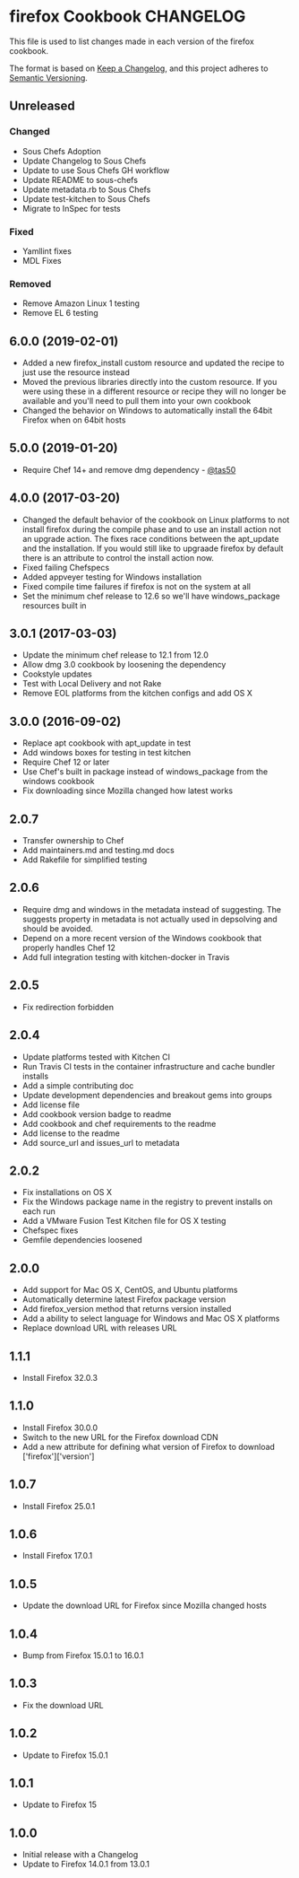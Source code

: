 # firefox Cookbook CHANGELOG

This file is used to list changes made in each version of the firefox cookbook.

The format is based on [Keep a Changelog](https://keepachangelog.com/en/1.0.0/),
and this project adheres to [Semantic Versioning](https://semver.org/spec/v2.0.0.html).

## Unreleased

### Changed

- Sous Chefs Adoption
- Update Changelog to Sous Chefs
- Update to use Sous Chefs GH workflow
- Update README to sous-chefs
- Update metadata.rb to Sous Chefs
- Update test-kitchen to Sous Chefs
- Migrate to InSpec for tests

### Fixed

- Yamllint fixes
- MDL Fixes

### Removed

- Remove Amazon Linux 1 testing
- Remove EL 6 testing

## 6.0.0 (2019-02-01)

- Added a new firefox_install custom resource and updated the recipe to just use the resource instead
- Moved the previous libraries directly into the custom resource. If you were using these in a different resource or recipe they will no longer be available and you'll need to pull them into your own cookbook
- Changed the behavior on Windows to automatically install the 64bit Firefox when on 64bit hosts

## 5.0.0 (2019-01-20)

- Require Chef 14+ and remove dmg dependency - [@tas50](https://github.com/tas50)

## 4.0.0 (2017-03-20)

- Changed the default behavior of the cookbook on Linux platforms to not install firefox during the compile phase and to use an install action not an upgrade action. The fixes race conditions between the apt_update and the installation. If you would still like to upgraade firefox by default there is an attribute to control the install action now.
- Fixed failing Chefspecs
- Added appveyer testing for Windows installation
- Fixed compile time failures if firefox is not on the system at all
- Set the minimum chef release to 12.6 so we'll have windows_package resources built in

## 3.0.1 (2017-03-03)

- Update the minimum chef release to 12.1 from 12.0
- Allow dmg 3.0 cookbook by loosening the dependency
- Cookstyle updates
- Test with Local Delivery and not Rake
- Remove EOL platforms from the kitchen configs and add OS X

## 3.0.0 (2016-09-02)

- Replace apt cookbook with apt_update in test
- Add windows boxes for testing in test kitchen
- Require Chef 12 or later
- Use Chef's built in package instead of windows_package from the windows cookbook
- Fix downloading since Mozilla changed how latest works

## 2.0.7

- Transfer ownership to Chef
- Add maintainers.md and testing.md docs
- Add Rakefile for simplified testing

## 2.0.6

- Require dmg and windows in the metadata instead of suggesting.  The suggests property in metadata is not actually used in depsolving and should be avoided.
- Depend on a more recent version of the Windows cookbook that properly handles Chef 12
- Add full integration testing with kitchen-docker in Travis

## 2.0.5

- Fix redirection forbidden

## 2.0.4

- Update platforms tested with Kitchen CI
- Run Travis CI tests in the container infrastructure and cache bundler installs
- Add a simple contributing doc
- Update development dependencies and breakout gems into groups
- Add license file
- Add cookbook version badge to readme
- Add cookbook and chef requirements to the readme
- Add license to the readme
- Add source_url and issues_url to metadata

## 2.0.2

- Fix installations on OS X
- Fix the Windows package name in the registry to prevent installs on each run
- Add a VMware Fusion Test Kitchen file for OS X testing
- Chefspec fixes
- Gemfile dependencies loosened

## 2.0.0

- Add support for Mac OS X, CentOS, and Ubuntu platforms
- Automatically determine latest Firefox package version
- Add firefox_version method that returns version installed
- Add a ability to select language for Windows and Mac OS X platforms
- Replace download URL with releases URL

## 1.1.1

- Install Firefox 32.0.3

## 1.1.0

- Install Firefox 30.0.0
- Switch to the new URL for the Firefox download CDN
- Add a new attribute for defining what version of Firefox to download ['firefox']['version']

## 1.0.7

- Install Firefox 25.0.1

## 1.0.6

- Install Firefox 17.0.1

## 1.0.5

- Update the download URL for Firefox since Mozilla changed hosts

## 1.0.4

- Bump from Firefox 15.0.1 to 16.0.1

## 1.0.3

- Fix the download URL

## 1.0.2

- Update to Firefox 15.0.1

## 1.0.1

- Update to Firefox 15

## 1.0.0

- Initial release with a Changelog
- Update to Firefox 14.0.1 from 13.0.1
